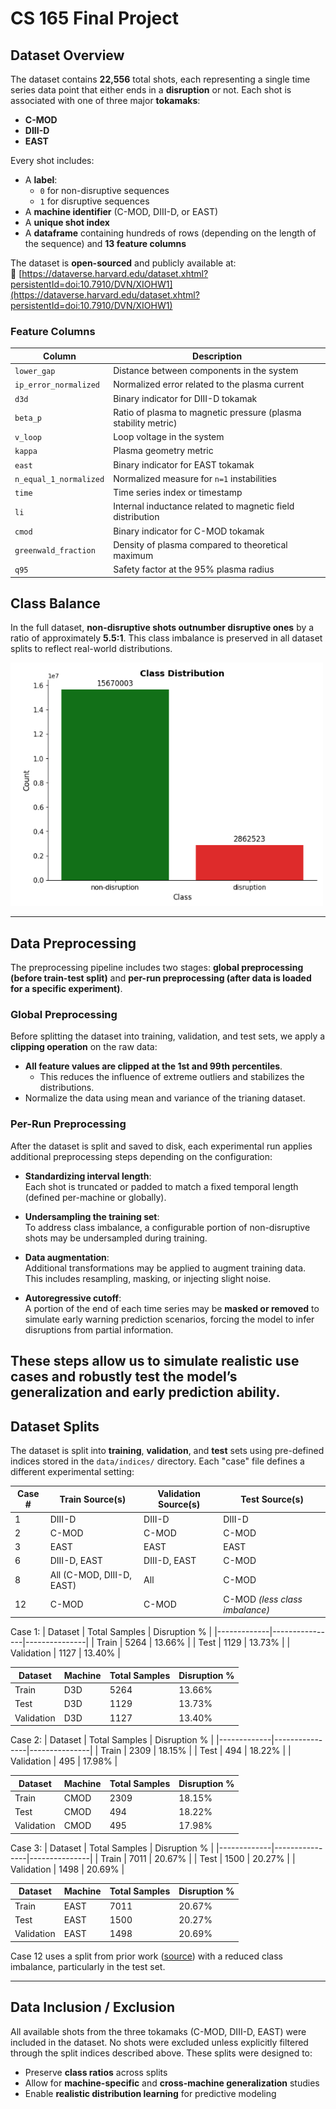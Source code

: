 # CS 165 Final Project

## Dataset Overview

The dataset contains **22,556** total shots, each representing a single time series data point that either ends in a **disruption** or not. Each shot is associated with one of three major **tokamaks**:

- **C-MOD**
- **DIII-D**
- **EAST**

Every shot includes:
- A **label**:  
  - `0` for non-disruptive sequences  
  - `1` for disruptive sequences  
- A **machine identifier** (C-MOD, DIII-D, or EAST)  
- A **unique shot index**
- A **dataframe** containing hundreds of rows (depending on the length of the sequence) and **13 feature columns**

The dataset is **open-sourced** and publicly available at:  
🔗 [https://dataverse.harvard.edu/dataset.xhtml?persistentId=doi:10.7910/DVN/XIOHW1](https://dataverse.harvard.edu/dataset.xhtml?persistentId=doi:10.7910/DVN/XIOHW1)

### Feature Columns
| Column                 | Description |
|------------------------|-------------|
| `lower_gap`            | Distance between components in the system |
| `ip_error_normalized`  | Normalized error related to the plasma current |
| `d3d`                  | Binary indicator for DIII-D tokamak |
| `beta_p`               | Ratio of plasma to magnetic pressure (plasma stability metric) |
| `v_loop`               | Loop voltage in the system |
| `kappa`                | Plasma geometry metric |
| `east`                 | Binary indicator for EAST tokamak |
| `n_equal_1_normalized` | Normalized measure for `n=1` instabilities |
| `time`                 | Time series index or timestamp |
| `li`                   | Internal inductance related to magnetic field distribution |
| `cmod`                 | Binary indicator for C-MOD tokamak |
| `greenwald_fraction`   | Density of plasma compared to theoretical maximum |
| `q95`                  | Safety factor at the 95% plasma radius |

## Class Balance

In the full dataset, **non-disruptive shots outnumber disruptive ones** by a ratio of approximately **5.5:1**. This class imbalance is preserved in all dataset splits to reflect real-world distributions.

<img src="images/class_imbalance.png" alt="Class Imbalance" width="500"/>

---

## Data Preprocessing

The preprocessing pipeline includes two stages: **global preprocessing (before train-test split)** and **per-run preprocessing (after data is loaded for a specific experiment)**.

### Global Preprocessing

Before splitting the dataset into training, validation, and test sets, we apply a **clipping operation** on the raw data:

- **All feature values are clipped at the 1st and 99th percentiles**.
  - This reduces the influence of extreme outliers and stabilizes the distributions.
- Normalize the data using mean and variance of the trianing dataset. 

### Per-Run Preprocessing

After the dataset is split and saved to disk, each experimental run applies additional preprocessing steps depending on the configuration:

- **Standardizing interval length**:  
  Each shot is truncated or padded to match a fixed temporal length (defined per-machine or globally).
  
- **Undersampling the training set**:  
  To address class imbalance, a configurable portion of non-disruptive shots may be undersampled during training.

- **Data augmentation**:  
  Additional transformations may be applied to augment training data. This includes resampling, masking, or injecting slight noise.

- **Autoregressive cutoff**:  
  A portion of the end of each time series may be **masked or removed** to simulate early warning prediction scenarios, forcing the model to infer disruptions from partial information.

These steps allow us to simulate realistic use cases and robustly test the model’s generalization and early prediction ability.
--

## Dataset Splits

The dataset is split into **training**, **validation**, and **test** sets using pre-defined indices stored in the `data/indices/` directory. Each "case" file defines a different experimental setting:

| Case # | Train Source(s)     | Validation Source(s) | Test Source(s)     |
|--------|----------------------|----------------------|--------------------|
| 1      | DIII-D               | DIII-D               | DIII-D             |
| 2      | C-MOD                | C-MOD                | C-MOD              |
| 3      | EAST                 | EAST                 | EAST               |
| 6      | DIII-D, EAST         | DIII-D, EAST         | C-MOD              |
| 8      | All (C-MOD, DIII-D, EAST) | All             | C-MOD              |
| 12     | C-MOD                | C-MOD                | C-MOD *(less class imbalance)* |

Case 1:
| Dataset     | Total Samples | Disruption % |
|-------------|----------------|---------------|
| Train       | 5264           | 13.66%        |
| Test        | 1129           | 13.73%        |
| Validation  | 1127           | 13.40%        |

| Dataset     | Machine | Total Samples | Disruption % |
|-------------|---------|----------------|---------------|
| Train       | D3D     | 5264           | 13.66%        |
| Test        | D3D     | 1129           | 13.73%        |
| Validation  | D3D     | 1127           | 13.40%        |

Case 2:
| Dataset     | Total Samples | Disruption % |
|-------------|----------------|---------------|
| Train       | 2309           | 18.15%        |
| Test        | 494            | 18.22%        |
| Validation  | 495            | 17.98%        |

| Dataset     | Machine | Total Samples | Disruption % |
|-------------|---------|----------------|---------------|
| Train       | CMOD    | 2309           | 18.15%        |
| Test        | CMOD    | 494            | 18.22%        |
| Validation  | CMOD    | 495            | 17.98%        |

Case 3:
| Dataset     | Total Samples | Disruption % |
|-------------|----------------|---------------|
| Train       | 7011           | 20.67%        |
| Test        | 1500           | 20.27%        |
| Validation  | 1498           | 20.69%        |

| Dataset     | Machine | Total Samples | Disruption % |
|-------------|---------|----------------|---------------|
| Train       | EAST    | 7011           | 20.67%        |
| Test        | EAST    | 1500           | 20.27%        |
| Validation  | EAST    | 1498           | 20.69%        |


Case 12 uses a split from prior work ([source](https://arxiv.org/abs/2401.00051)) with a reduced class imbalance, particularly in the test set.

---

## Data Inclusion / Exclusion

All available shots from the three tokamaks (C-MOD, DIII-D, EAST) were included in the dataset. No shots were excluded unless explicitly filtered through the split indices described above. These splits were designed to:

- Preserve **class ratios** across splits  
- Allow for **machine-specific** and **cross-machine generalization** studies  
- Enable **realistic distribution learning** for predictive modeling
